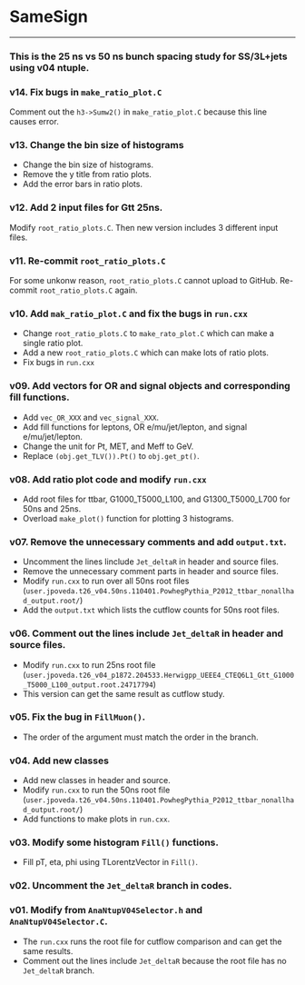 # SameSign
---
### This is the 25 ns vs 50 ns bunch spacing study for SS/3L+jets using v04 ntuple.


### v14. Fix bugs in `make_ratio_plot.C`
Comment out the `h3->Sumw2()` in `make_ratio_plot.C` because this line causes error.


### v13. Change the bin size of histograms
* Change the bin size of histograms.
* Remove the y title from ratio plots.
* Add the error bars in ratio plots.


### v12. Add 2 input files for Gtt 25ns.
Modify `root_ratio_plots.C`. Then new version includes 3 different input files.


### v11. Re-commit `root_ratio_plots.C`
For some unkonw reason, `root_ratio_plots.C` cannot upload to GitHub. Re-commit `root_ratio_plots.C` again.


### v10. Add `mak_ratio_plot.C` and fix the bugs in `run.cxx`
* Change `root_ratio_plots.C` to `make_rato_plot.C` which can make a single ratio plot.
* Add a new `root_ratio_plots.C` which can make lots of ratio plots.
* Fix bugs in `run.cxx`


### v09. Add vectors for OR and signal objects and corresponding fill functions.
* Add `vec_OR_XXX` and `vec_signal_XXX`.
* Add fill functions for leptons, OR e/mu/jet/lepton, and signal e/mu/jet/lepton.
* Change the unit for Pt, MET, and Meff to GeV.
* Replace `(obj.get_TLV()).Pt()` to `obj.get_pt()`.


### v08. Add ratio plot code and modify `run.cxx`
* Add root files for ttbar, G1000\_T5000\_L100, and G1300\_T5000\_L700 for 50ns and 25ns.
* Overload `make_plot()` function for plotting 3 histograms.


### v07. Remove the unnecessary comments and add `output.txt`.
* Uncomment the lines linclude `Jet_deltaR` in header and source files.
* Remove the unnecessary comment parts in header and source files.
* Modify `run.cxx` to run over all 50ns root files (`user.jpoveda.t26_v04.50ns.110401.PowhegPythia_P2012_ttbar_nonallhad_output.root/`)
* Add the `output.txt` which lists the cutflow counts for 50ns root files.


### v06. Comment out the lines include `Jet_deltaR` in header and source files.
* Modify `run.cxx` to run 25ns root file (`user.jpoveda.t26_v04_p1872.204533.Herwigpp_UEEE4_CTEQ6L1_Gtt_G1000_T5000_L100_output.root.24717794`)
* This version can get the same result as cutflow study.


### v05. Fix the bug in `FillMuon()`.
* The order of the argument must match the order in the branch.


### v04. Add new classes
* Add new classes in header and source.
* Modify `run.cxx` to run the 50ns root file (`user.jpoveda.t26_v04.50ns.110401.PowhegPythia_P2012_ttbar_nonallhad_output.root/`)
* Add functions to make plots in `run.cxx`.


### v03. Modify some histogram `Fill()` functions.
* Fill pT, eta, phi using TLorentzVector in `Fill()`.


### v02. Uncomment the `Jet_deltaR` branch in codes.


### v01. Modify from `AnaNtupV04Selector.h` and `AnaNtupV04Selector.C`.
* The `run.cxx` runs the root file for cutflow comparison and can get the same results.
* Comment out the lines include `Jet_deltaR` because the root file has no `Jet_deltaR` branch.
